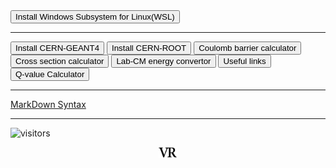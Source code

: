 <a href="wsl">
<input type=button value="Install Windows Subsystem for Linux(WSL)"></a>

---

<a href="geant4">
<input type=button value="Install CERN-GEANT4"></a>
<a href="root">
<input type=button value="Install CERN-ROOT"></a>
<a href="cbcal">
<input type=button value="Coulomb barrier calculator"></a>

<a href="crxncal">
<input type=button value="Cross section calculator"></a>
<a href="labcmcal">
<input type=button value="Lab-CM energy convertor"></a>
<a href="links">
<input type=button value="Useful links"></a>
<a href="https://www.nndc.bnl.gov/qcalc/">
<input type=button value="Q-value Calculator"></a>

---

[MarkDown Syntax](https://www.markdownguide.org/basic-syntax/)

---
![visitors](https://visitor-badge.glitch.me/badge?page_id=rangavirender.site.tools)

<p align="center">
<img src="logo_v1.png" width="30">
</p>
